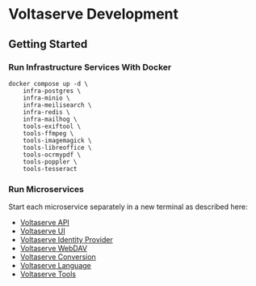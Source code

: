 # Voltaserve Development

## Getting Started

### Run Infrastructure Services With Docker

```shell
docker compose up -d \
    infra-postgres \
    infra-minio \
    infra-meilisearch \
    infra-redis \
    infra-mailhog \
    tools-exiftool \
    tools-ffmpeg \
    tools-imagemagick \
    tools-libreoffice \
    tools-ocrmypdf \
    tools-poppler \
    tools-tesseract
```

### Run Microservices

Start each microservice separately in a new terminal as described here:

- [Voltaserve API](api/README.md)
- [Voltaserve UI](ui/README.md)
- [Voltaserve Identity Provider](idp/README.md)
- [Voltaserve WebDAV](webdav/README.md)
- [Voltaserve Conversion](conversion/README.md)
- [Voltaserve Language](language/README.md)
- [Voltaserve Tools](tools/README.md)
